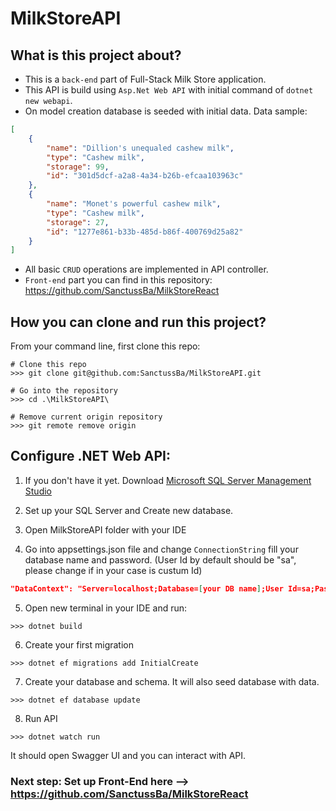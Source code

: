 # MilkStoreAPI

## What is this project about?

* This is a `back-end` part of Full-Stack Milk Store application. 
* This API is build using `Asp.Net Web API` with initial command of `dotnet new webapi`.
* On model creation database is seeded with initial data. Data sample:
```json
[
    {
        "name": "Dillion's unequaled cashew milk",
        "type": "Cashew milk",
        "storage": 99,
        "id": "301d5dcf-a2a8-4a34-b26b-efcaa103963c"
    },
    {
        "name": "Monet's powerful cashew milk",
        "type": "Cashew milk",
        "storage": 27,
        "id": "1277e861-b33b-485d-b86f-400769d25a82"
    }
]
```

* All basic `CRUD`  operations are implemented in API controller.
* `Front-end` part you can find in this repository: https://github.com/SanctussBa/MilkStoreReact

## How you can clone and run this project?

From your command line, first clone this repo:

```
# Clone this repo
>>> git clone git@github.com:SanctussBa/MilkStoreAPI.git

# Go into the repository
>>> cd .\MilkStoreAPI\

# Remove current origin repository
>>> git remote remove origin

```

## Configure .NET Web API:

1. If you don't have it yet. Download [Microsoft SQL Server Management Studio](https://learn.microsoft.com/en-us/sql/ssms/download-sql-server-management-studio-ssms?view=sql-server-ver16#download-ssms)

2. Set up your SQL Server and Create new database.

3. Open MilkStoreAPI folder with your IDE

4. Go into appsettings.json file and change `ConnectionString` fill your database name and password. (User Id by default should be "sa", please change if in your case is custum Id)
```json
"DataContext": "Server=localhost;Database=[your DB name];User Id=sa;Password=[your password];TrustServerCertificate=True"

```

5. Open new terminal in your IDE and run:
```
>>> dotnet build
```

6. Create your first migration
```
>>> dotnet ef migrations add InitialCreate
```

7. Create your database and schema. It will also seed database with data.
```
>>> dotnet ef database update
```

8. Run API
```
>>> dotnet watch run
```

It should open Swagger UI and you can interact with API. 

### Next step: Set up Front-End here -->  https://github.com/SanctussBa/MilkStoreReact
